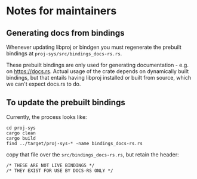 # Notes for maintainers

## Generating docs from bindings

Whenever updating libproj or bindgen you must regenerate the prebuilt bindings
at `proj-sys/src/bindings_docs-rs.rs`.

These prebuilt bindings are only used for generating documentation - e.g. on
https://docs.rs. Actual usage of the crate depends on dynamically built bindings, but
that entails having libproj installed or built from source, which we can't
expect docs.rs to do.

## To update the prebuilt bindings

Currently, the process looks like:

```
cd proj-sys
cargo clean
cargo build
find ../target/proj-sys-* -name bindings_docs-rs.rs
```

copy that file over the `src/bindings_docs-rs.rs`, but retain the header:

```
/* THESE ARE NOT LIVE BINDINGS */
/* THEY EXIST FOR USE BY DOCS-RS ONLY */
```
